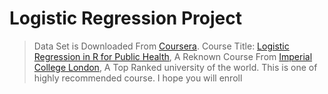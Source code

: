 # Logistic Regression Project


> Data Set is Downloaded From [Coursera](https://www.coursera.org/).
> Course Title: [Logistic Regression in R for Public Health](https://www.coursera.org/learn/logistic-regression-r-public-health/resources/CpBEE),
> A Reknown Course From [Imperial College London](https://www.imperial.ac.uk/), A Top Ranked university of the world.
> This is one of highly recommended course. I hope you will enroll